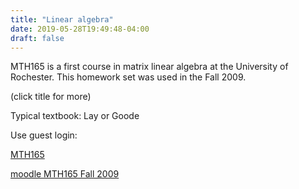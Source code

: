 ```yaml
---
title: "Linear algebra"
date: 2019-05-28T19:49:48-04:00
draft: false
---
```

MTH165 is a first course in matrix linear algebra at the University of Rochester.  This homework set was used in the Fall 2009.

(click title for more)
<!--more-->

Typical textbook:  Lay or Goode

Use guest login:

[MTH165](https://demo.webwork.rochester.edu/webwork2/spring09mth165/)

[moodle MTH165 Fall 2009](https://demo.webwork.rochester.edu/moodle/course/view.php?id=17)